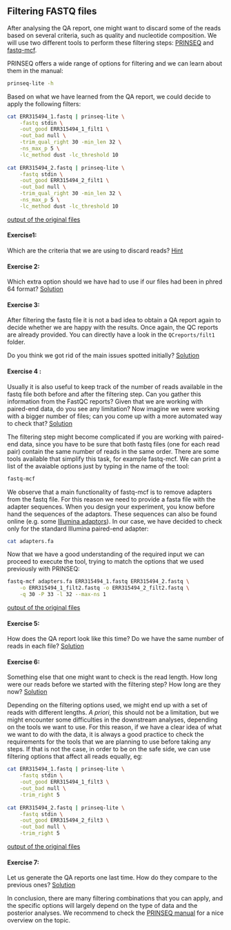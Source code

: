 ## Filtering FASTQ files
After analysing the QA report, one might want to discard some of the reads based on several criteria, such as quality and nucleotide composition. We will use two different tools to perform these filtering steps: [PRINSEQ](http://prinseq.sourceforge.net/) and [fastq-mcf](https://code.google.com/p/ea-utils/).

PRINSEQ offers a wide range of options for filtering and we can learn about them in the manual:

```bash
prinseq-lite -h
```

Based on what we have learned from the QA report, we could decide to apply the following filters:

```bash
cat ERR315494_1.fastq | prinseq-lite \
    -fastq stdin \
    -out_good ERR315494_1_filt1 \
    -out_bad null \
    -trim_qual_right 30 -min_len 32 \
    -ns_max_p 5 \
    -lc_method dust -lc_threshold 10
    
cat ERR315494_2.fastq | prinseq-lite \
    -fastq stdin \
    -out_good ERR315494_2_filt1 \
    -out_bad null \
    -trim_qual_right 30 -min_len 32 \
    -ns_max_p 5 \
    -lc_method dust -lc_threshold 10
```
[output of the original files](https://github.com/Functional-Genomics/TeachingMaterial/blob/Cancer-Genomics-07-2015/output/_filtering_fastq_filt1.md)

#### Exercise1:  
Which are the criteria that we are using to discard reads? 
[Hint](https://github.com/Functional-Genomics/TeachingMaterial/blob/Cancer-Genomics-07-2015/solutions/_filtering_fastq_ex1.md)

#### Exercise 2: 
Which extra option should we have had to use if our files had been in phred 64 format?
[Solution](https://github.com/Functional-Genomics/TeachingMaterial/blob/Cancer-Genomics-07-2015/solutions/_filtering_fastq_ex2.md)

#### Exercise 3: 
After filtering the fastq file it is not a bad idea to obtain a QA report again to decide whether we are happy with the results. 
Once again, the QC reports are already provided. You can directly have a look in the `QCreports/filt1` folder.  

Do you think we got rid of the main issues spotted initially?
[Solution](https://github.com/Functional-Genomics/TeachingMaterial/blob/Cancer-Genomics-07-2015/solutions/_filtering_fastq_ex3.md)

#### Exercise 4 :
Usually it is also useful to keep track of the number of reads available in the fastq file both before and after the filtering step. Can you gather this information from the FastQC reports? Given that we are working with paired-end data, do you see any limitation?
Now imagine we were working with a bigger number of files; can you come up with a more automated way to check that?
[Solution](https://github.com/Functional-Genomics/TeachingMaterial/blob/Cancer-Genomics-07-2015/solutions/_filtering_fastq_ex4.md)

The filtering step might become complicated if you are working with paired-end data, since you have to be sure that both fastq files (one for each read pair) contain the same number of reads in the same order. There are some tools available that simplify this task, for example fastq-mcf. We can print a list of the avaiable options just by typing in the name of the tool:
```bash
fastq-mcf
```

We observe that a main functionality of fastq-mcf is to remove adapters from the fastq file. For this reason we need to provide a fasta file with the adapter sequences. When you design your experiment, you know before hand the sequences of the adaptors. These sequences can also be found online (e.g. some [Illumina adaptors](http://supportres.illumina.com/documents/documentation/chemistry_documentation/experiment-design/illumina-customer-sequence-letter.pdf)). In our case, we have decided to check only for the standard Illumina paired-end adapter:
```bash
cat adapters.fa
```

Now that we have a good understanding of the required input we can proceed to execute the tool, trying to match the options that we used previously with PRINSEQ:
```bash
fastq-mcf adapters.fa ERR315494_1.fastq ERR315494_2.fastq \
    -o ERR315494_1_filt2.fastq -o ERR315494_2_filt2.fastq \
    -q 30 -P 33 -l 32 --max-ns 1
```

[output of the original files](https://github.com/Functional-Genomics/TeachingMaterial/blob/Cancer-Genomics-07-2015/output/_filtering_fastq_filt2.md)

#### Exercise 5:
How does the QA report look like this time? Do we have the same number of reads in each file?
[Solution](https://github.com/Functional-Genomics/TeachingMaterial/blob/Cancer-Genomics-07-2015/solutions/_filtering_fastq_ex5.md)

#### Exercise 6:
Something else that one might want to check is the read length. How long were our reads before we started with the filtering step? How long are they now?
[Solution](https://github.com/Functional-Genomics/TeachingMaterial/blob/Cancer-Genomics-07-2015/solutions/_filtering_fastq_ex6.md)

Depending on the filtering options used, we might end up with a set of reads with different lengths. *A priori*, this should not be a limitation, but we might encounter some difficulties in the downstream analyses, depending on the tools we want to use. For this reason, if we have a clear idea of what we want to do with the data, it is always a good practice to check the requirements for the tools that we are planning to use before taking any steps. If that is not the case, in order to be on the safe side, we can use filtering options that affect all reads equally, eg:

```bash
cat ERR315494_1.fastq | prinseq-lite \
    -fastq stdin \
    -out_good ERR315494_1_filt3 \
    -out_bad null \
    -trim_right 5
    
cat ERR315494_2.fastq | prinseq-lite \
    -fastq stdin \
    -out_good ERR315494_2_filt3 \
    -out_bad null \
    -trim_right 5
```
[output of the original files](https://github.com/Functional-Genomics/TeachingMaterial/blob/Cancer-Genomics-07-2015/output/_filtering_fastq_filt3.md)

#### Exercise 7:
Let us generate the QA reports one last time. How do they compare to the previous ones?
[Solution](https://github.com/Functional-Genomics/TeachingMaterial/blob/Cancer-Genomics-07-2015/solutions/_filtering_fastq_ex7.md)

In conclusion, there are many filtering combinations that you can apply, and the specific options will largely depend on the type of data and the posterior analyses. We recommend to check the [PRINSEQ manual](http://prinseq.sourceforge.net/manual.html) for a nice overview on the topic.

